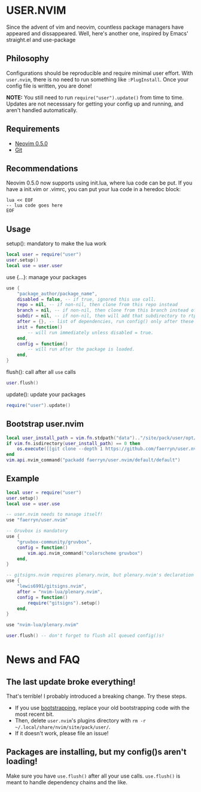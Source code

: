 # USER.NVIM
Since the advent of vim and neovim, countless package managers have appeared and dissappeared. Well, here's another one, inspired by Emacs' straight.el and use-package

## Philosophy
Configurations should be reproducible and require minimal user effort.
With `user.nvim`, there is no need to run something like `:PlugInstall`. Once your config file is written, you are done!

**NOTE:** You still need to run `require("user").update()` from time to time. Updates are not necesssary for getting your config up and running, and aren't handled automatically.

## Requirements
- [Neovim 0.5.0](https://neovim.io/)
- [Git](https://git-scm.com/)

## Recommendations
Neovim 0.5.0 now supports using init.lua, where lua code can be put.
If you have a init.vim or .vimrc, you can put your lua code in a heredoc block:

```
lua << EOF
-- lua code goes here
EOF
```

## Usage
setup(): mandatory to make the lua work
```lua
local user = require("user")
user.setup()
local use = user.user
```

use {...}: manage your packages
```lua
use {
	"package_author/package_name",
	disabled = false, -- if true, ignored this use call.
	repo = nil, -- if non-nil, then clone from this repo instead
	branch = nil, -- if non-nil, then clone from this branch instead of default branch
	subdir = nil, -- if non-nil, then will add that subdirectory to rtp
	after = {}, -- list of dependencies, run config() only after these have been loaded
	init = function()
		-- will run immediately unless disabled = true.
	end,
	config = function()
		-- will run after the package is loaded.
	end,
}
```

flush(): call after all `use` calls
```lua
user.flush()
```

update(): update your packages
```lua
require("user").update()
```

## Bootstrap user.nvim
```lua
local user_install_path = vim.fn.stdpath("data").."/site/pack/user/opt/faerryn/user.nvim/default/default"
if vim.fn.isdirectory(user_install_path) == 0 then
	os.execute([[git clone --depth 1 https://github.com/faerryn/user.nvim.git "]]..user_install_path..[["]])
end
vim.api.nvim_command("packadd faerryn/user.nvim/default/default")
```

## Example
```lua
local user = require("user")
user.setup()
local use = user.use

-- user.nvim needs to manage itself!
use "faerryn/user.nvim"

-- Gruvbox is mandatory
use {
	"gruvbox-community/gruvbox",
	config = function()
		vim.api.nvim_command("colorscheme gruvbox")
	end,
}

-- gitsigns.nvim requires plenary.nvim, but plenary.nvim's declaration is
use {
	"lewis6991/gitsigns.nvim",
	after = "nvim-lua/plenary.nvim",
	config = function()
		require("gitsigns").setup()
	end,
}

use "nvim-lua/plenary.nvim"

user.flush() -- don't forget to flush all queued config()s!
```

# News and FAQ
## The last update broke everything!
That's terrible! I probably introduced a breaking change. Try these steps.
- If you use [bootstrapping](#bootstrap-usernvim), replace your old bootstrapping code with the most recent bit.
- Then, delete `user.nvim`'s plugins directory with `rm -r ~/.local/share/nvim/site/pack/user/`.
- If it doesn't work, please file an issue!
## Packages are installing, but my config()s aren't loading!
Make sure you have `use.flush()` after all your use calls. `use.flush()` is meant to handle dependency chains and the like.
